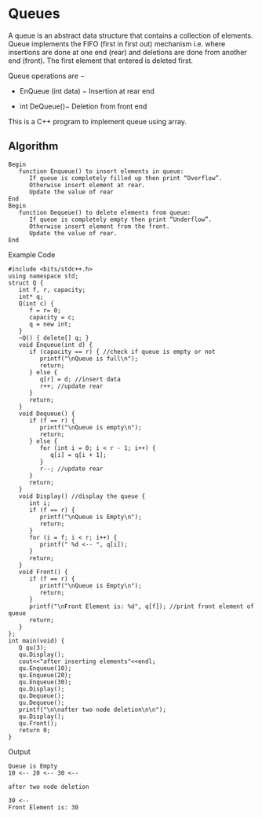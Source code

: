 # Queues
A queue is an abstract data structure that contains a collection of elements. Queue implements the FIFO (first in first out) mechanism i.e. where insertions are done at one end (rear) and deletions are done from another end (front). The first element that entered is deleted first.

Queue operations are −

- EnQueue (int data) − Insertion at rear end

- int DeQueue()− Deletion from front end

This is a C++ program to implement queue using array.

## Algorithm
```
Begin
   function Enqueue() to insert elements in queue:
      If queue is completely filled up then print “Overflow”.
      Otherwise insert element at rear.
      Update the value of rear
End
Begin
   function Dequeue() to delete elements from queue:
      If queue is completely empty then print “Underflow”.
      Otherwise insert element from the front.
      Update the value of rear.
End
```
Example Code
```
#include <bits/stdc++.h>
using namespace std;
struct Q {
   int f, r, capacity;
   int* q;
   Q(int c) {
      f = r= 0;
      capacity = c;
      q = new int;
   }
   ~Q() { delete[] q; }
   void Enqueue(int d) {
      if (capacity == r) { //check if queue is empty or not
         printf("\nQueue is full\n");
         return;
      } else {
         q[r] = d; //insert data
         r++; //update rear
      }
      return;
   }
   void Dequeue() {
      if (f == r) {
         printf("\nQueue is empty\n");
         return;
      } else {
         for (int i = 0; i < r - 1; i++) {
            q[i] = q[i + 1];
         }
         r--; //update rear
      }
      return;
   }
   void Display() //display the queue {
      int i;
      if (f == r) {
         printf("\nQueue is Empty\n");
         return;
      }
      for (i = f; i < r; i++) {
         printf(" %d <-- ", q[i]);
      }
      return;
   }
   void Front() {
      if (f == r) {
         printf("\nQueue is Empty\n");
         return;
      }
      printf("\nFront Element is: %d", q[f]); //print front element of queue
      return;
   }
};
int main(void) {
   Q qu(3);
   qu.Display();
   cout<<"after inserting elements"<<endl;
   qu.Enqueue(10);
   qu.Enqueue(20);
   qu.Enqueue(30);
   qu.Display();
   qu.Dequeue();
   qu.Dequeue();
   printf("\n\nafter two node deletion\n\n");
   qu.Display();
   qu.Front();
   return 0;
}
```
Output
```
Queue is Empty
10 <-- 20 <-- 30 <--

after two node deletion

30 <--
Front Element is: 30
```
